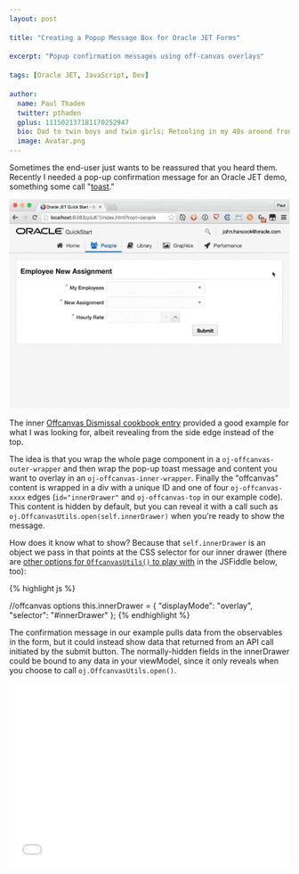 ```yaml
---
layout: post

title: "Creating a Popup Message Box for Oracle JET Forms"

excerpt: "Popup confirmation messages using off-canvas overlays"

tags: [Oracle JET, JavaScript, Dev]

author:
  name: Paul Thaden
  twitter: pthaden
  gplus: 111502137181170252947 
  bio: Dad to twin boys and twin girls; Retooling in my 40s around front-end dev and JavaScript; Oracle CX Apps Sales Consultant; all-around guy
  image: Avatar.png
---
```


Sometimes the end-user just wants to be reassured that you heard them. Recently I needed a pop-up confirmation message for an Oracle JET demo, something some call "[toast](http://developer.android.com/guide/topics/ui/notifiers/toasts.html)."

<div class="full"><a href="/images/20160505/toast.gif"><img src="/images/20160505/toast.gif"></a></div>

The inner [Offcanvas Dismissal cookbook entry](http://www.oracle.com/webfolder/technetwork/jet/uiComponents-offcanvas-dismissal.html) provided a good example for what I was looking for, albeit revealing from the side edge instead of the top. 

The idea is that you wrap the whole page component in a `oj-offcanvas-outer-wrapper` and then wrap the pop-up toast message and content you want to overlay in an `oj-offcanvas-inner-wrapper`. Finally the "offcanvas" content is wrapped in a div with a unique ID and one of four `oj-offcanvas-xxxx` edges (`id="innerDrawer"` and `oj-offcanvas-top` in our example code).  This content is hidden by default, but you can reveal it with a call such as `oj.OffcanvasUtils.open(self.innerDrawer)` when you're ready to show the message.

How does it know what to show? Because that `self.innerDrawer` is an object we pass in that points at the CSS selector for our inner drawer (there are [other options for `OffcanvasUtils()` to play with](http://www.oracle.com/webfolder/technetwork/jet/jsdocs/oj.OffcanvasUtils.html#open) in the JSFiddle below, too):

{% highlight js %}

//offcanvas options
  this.innerDrawer =
    {
      "displayMode": "overlay",
      "selector": "#innerDrawer"
    };
{% endhighlight %}


The confirmation message in our example pulls data from the observables in the form, but it could instead show data that returned from an API call initiated by the submit button. The normally-hidden fields in the innerDrawer could be bound to any data in your viewModel, since it only reveals when you choose to call `oj.OffcanvasUtils.open()`. 

<iframe width="100%" height="330" src="//jsfiddle.net/pthaden/a5nz7s6f/embedded/result,js,html,css/" allowfullscreen="allowfullscreen" frameborder="0"></iframe>


